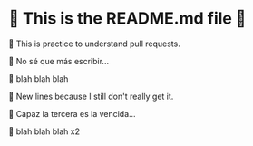 # 🚀 This is the README.md file 🚀

🌟 This is practice to understand pull requests.

🌟 No sé que más escribir...

🌟 blah blah blah

🌟 New lines because I still don't really get it.

🌟 Capaz la tercera es la vencida...

🌟 blah blah blah x2